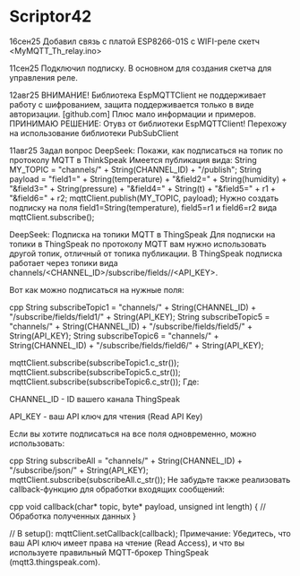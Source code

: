 # Scriptor42
16сен25
Добавил связь с платой ESP8266-01S с WIFI-реле
скетч <MyMQTT_Th_relay.ino>

 11сен25
Подключил подписку. В основном для создания скетча для управления реле.

12авг25
ВНИМАНИЕ!
Библиотека EspMQTTClient не поддерживает работу с шифрованием, 
защита поддерживается только в виде авторизации. [github.com]
Плюс мало информации и примеров.
ПРИНИМАЮ РЕШЕНИЕ: Отувз от библиотеки EspMQTTClient!
Перехожу на использование библиотеки PubSubClient

 11авг25
Задал вопрос DeepSeek:
Покажи, как подписаться на топик по протоколу MQTT в ThinkSpeak
Имеется публикация вида:
String MY_TOPIC = "channels/" + String(CHANNEL_ID) + "/publish";
String payload = "field1=" + String(temperature) + "&field2=" + String(humidity) + "&field3=" + String(pressure) + "&field4=" + String(t) + "&field5=" + r1 + "&field6=" + r2;
mqttClient.publish(MY_TOPIC, payload);
Нужно создать подписку на поля field1=String(temperature), field5=r1 и field6=r2
вида
mqttClient.subscribe();

DeepSeek:
Подписка на топики MQTT в ThingSpeak
Для подписки на топики в ThingSpeak по протоколу MQTT вам нужно использовать другой топик, отличный от топика публикации. В ThingSpeak подписка работает через топики вида channels/<CHANNEL_ID>/subscribe/fields/<FIELD>/<API_KEY>.

Вот как можно подписаться на нужные поля:

cpp
String subscribeTopic1 = "channels/" + String(CHANNEL_ID) + "/subscribe/fields/field1/" + String(API_KEY);
String subscribeTopic5 = "channels/" + String(CHANNEL_ID) + "/subscribe/fields/field5/" + String(API_KEY);
String subscribeTopic6 = "channels/" + String(CHANNEL_ID) + "/subscribe/fields/field6/" + String(API_KEY);

mqttClient.subscribe(subscribeTopic1.c_str());
mqttClient.subscribe(subscribeTopic5.c_str());
mqttClient.subscribe(subscribeTopic6.c_str());
Где:

CHANNEL_ID - ID вашего канала ThingSpeak

API_KEY - ваш API ключ для чтения (Read API Key)

Если вы хотите подписаться на все поля одновременно, можно использовать:

cpp
String subscribeAll = "channels/" + String(CHANNEL_ID) + "/subscribe/json/" + String(API_KEY);
mqttClient.subscribe(subscribeAll.c_str());
Не забудьте также реализовать callback-функцию для обработки входящих сообщений:

cpp
void callback(char* topic, byte* payload, unsigned int length) {
  // Обработка полученных данных
}

// В setup():
mqttClient.setCallback(callback);
Примечание: Убедитесь, что ваш API ключ имеет права на чтение (Read Access), и что вы используете правильный MQTT-брокер ThingSpeak (mqtt3.thingspeak.com).
